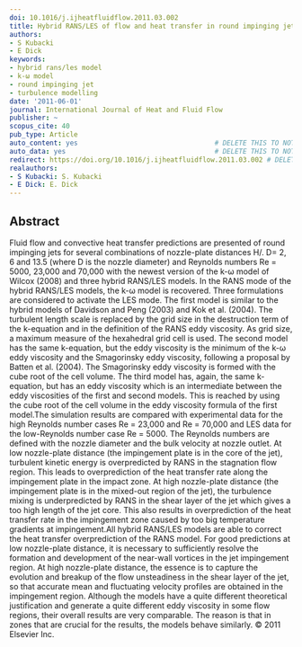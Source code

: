 ```yaml
---
doi: 10.1016/j.ijheatfluidflow.2011.03.002
title: Hybrid RANS/LES of flow and heat transfer in round impinging jets
authors:
- S Kubacki
- E Dick
keywords:
- hybrid rans/les model
- k-ω model
- round impinging jet
- turbulence modelling
date: '2011-06-01'
journal: International Journal of Heat and Fluid Flow
publisher: ~
scopus_cite: 40
pub_type: Article
auto_content: yes                                  # DELETE THIS TO NOT AUTO GENERATE CONTENT
auto_data: yes                                     # DELETE THIS TO NOT AUTO GENERATE METADATA
redirect: https://doi.org/10.1016/j.ijheatfluidflow.2011.03.002 # DELETE THIS TO NOT REDIRECT
realauthors:
- S Kubacki: S. Kubacki
- E Dick: E. Dick
---
```



## Abstract
Fluid flow and convective heat transfer predictions are presented of round impinging jets for several combinations of nozzle-plate distances H/. D= 2, 6 and 13.5 (where D is the nozzle diameter) and Reynolds numbers Re = 5000, 23,000 and 70,000 with the newest version of the k-ω model of Wilcox (2008) and three hybrid RANS/LES models. In the RANS mode of the hybrid RANS/LES models, the k-ω model is recovered. Three formulations are considered to activate the LES mode. The first model is similar to the hybrid models of Davidson and Peng (2003) and Kok et al. (2004). The turbulent length scale is replaced by the grid size in the destruction term of the k-equation and in the definition of the RANS eddy viscosity. As grid size, a maximum measure of the hexahedral grid cell is used. The second model has the same k-equation, but the eddy viscosity is the minimum of the k-ω eddy viscosity and the Smagorinsky eddy viscosity, following a proposal by Batten et al. (2004). The Smagorinsky eddy viscosity is formed with the cube root of the cell volume. The third model has, again, the same k-equation, but has an eddy viscosity which is an intermediate between the eddy viscosities of the first and second models. This is reached by using the cube root of the cell volume in the eddy viscosity formula of the first model.The simulation results are compared with experimental data for the high Reynolds number cases Re = 23,000 and Re = 70,000 and LES data for the low-Reynolds number case Re = 5000. The Reynolds numbers are defined with the nozzle diameter and the bulk velocity at nozzle outlet. At low nozzle-plate distance (the impingement plate is in the core of the jet), turbulent kinetic energy is overpredicted by RANS in the stagnation flow region. This leads to overprediction of the heat transfer rate along the impingement plate in the impact zone. At high nozzle-plate distance (the impingement plate is in the mixed-out region of the jet), the turbulence mixing is underpredicted by RANS in the shear layer of the jet which gives a too high length of the jet core. This also results in overprediction of the heat transfer rate in the impingement zone caused by too big temperature gradients at impingement.All hybrid RANS/LES models are able to correct the heat transfer overprediction of the RANS model. For good predictions at low nozzle-plate distance, it is necessary to sufficiently resolve the formation and development of the near-wall vortices in the jet impingement region. At high nozzle-plate distance, the essence is to capture the evolution and breakup of the flow unsteadiness in the shear layer of the jet, so that accurate mean and fluctuating velocity profiles are obtained in the impingement region. Although the models have a quite different theoretical justification and generate a quite different eddy viscosity in some flow regions, their overall results are very comparable. The reason is that in zones that are crucial for the results, the models behave similarly. © 2011 Elsevier Inc.

